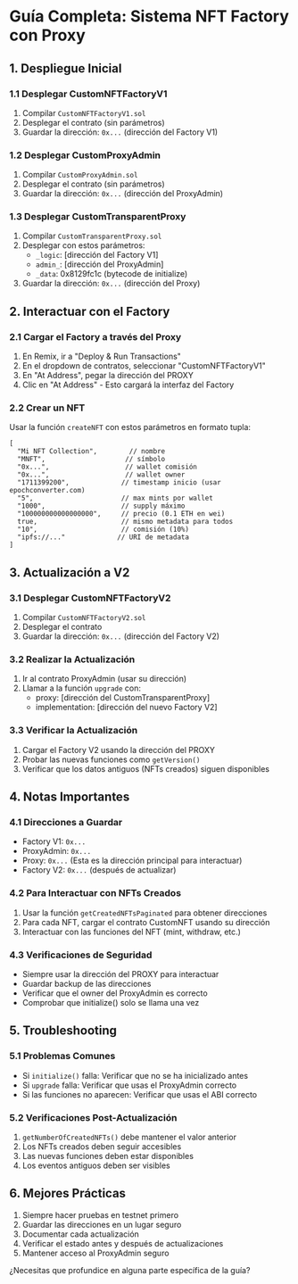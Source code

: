 # Guía Completa: Sistema NFT Factory con Proxy

## 1. Despliegue Inicial

### 1.1 Desplegar CustomNFTFactoryV1
1. Compilar `CustomNFTFactoryV1.sol`
2. Desplegar el contrato (sin parámetros)
3. Guardar la dirección: `0x...` (dirección del Factory V1)

### 1.2 Desplegar CustomProxyAdmin
1. Compilar `CustomProxyAdmin.sol`
2. Desplegar el contrato (sin parámetros)
3. Guardar la dirección: `0x...` (dirección del ProxyAdmin)

### 1.3 Desplegar CustomTransparentProxy
1. Compilar `CustomTransparentProxy.sol`
2. Desplegar con estos parámetros:
   - `_logic`: [dirección del Factory V1]
   - `admin_`: [dirección del ProxyAdmin]
   - `_data`: 0x8129fc1c (bytecode de initialize)
3. Guardar la dirección: `0x...` (dirección del Proxy)

## 2. Interactuar con el Factory

### 2.1 Cargar el Factory a través del Proxy
1. En Remix, ir a "Deploy & Run Transactions"
2. En el dropdown de contratos, seleccionar "CustomNFTFactoryV1"
3. En "At Address", pegar la dirección del PROXY
4. Clic en "At Address" - Esto cargará la interfaz del Factory

### 2.2 Crear un NFT
Usar la función `createNFT` con estos parámetros en formato tupla:
```solidity
[
  "Mi NFT Collection",        // nombre
  "MNFT",                    // símbolo
  "0x...",                   // wallet comisión
  "0x...",                   // wallet owner
  "1711399200",             // timestamp inicio (usar epochconverter.com)
  "5",                      // max mints por wallet
  "1000",                   // supply máximo
  "100000000000000000",     // precio (0.1 ETH en wei)
  true,                     // mismo metadata para todos
  "10",                     // comisión (10%)
  "ipfs://..."             // URI de metadata
]
```

## 3. Actualización a V2

### 3.1 Desplegar CustomNFTFactoryV2
1. Compilar `CustomNFTFactoryV2.sol`
2. Desplegar el contrato
3. Guardar la dirección: `0x...` (dirección del Factory V2)

### 3.2 Realizar la Actualización
1. Ir al contrato ProxyAdmin (usar su dirección)
2. Llamar a la función `upgrade` con:
   - proxy: [dirección del CustomTransparentProxy]
   - implementation: [dirección del nuevo Factory V2]

### 3.3 Verificar la Actualización
1. Cargar el Factory V2 usando la dirección del PROXY
2. Probar las nuevas funciones como `getVersion()`
3. Verificar que los datos antiguos (NFTs creados) siguen disponibles

## 4. Notas Importantes

### 4.1 Direcciones a Guardar
- Factory V1: `0x...`
- ProxyAdmin: `0x...`
- Proxy: `0x...` (Esta es la dirección principal para interactuar)
- Factory V2: `0x...` (después de actualizar)

### 4.2 Para Interactuar con NFTs Creados
1. Usar la función `getCreatedNFTsPaginated` para obtener direcciones
2. Para cada NFT, cargar el contrato CustomNFT usando su dirección
3. Interactuar con las funciones del NFT (mint, withdraw, etc.)

### 4.3 Verificaciones de Seguridad
- Siempre usar la dirección del PROXY para interactuar
- Guardar backup de las direcciones
- Verificar que el owner del ProxyAdmin es correcto
- Comprobar que initialize() solo se llama una vez

## 5. Troubleshooting

### 5.1 Problemas Comunes
- Si `initialize()` falla: Verificar que no se ha inicializado antes
- Si `upgrade` falla: Verificar que usas el ProxyAdmin correcto
- Si las funciones no aparecen: Verificar que usas el ABI correcto

### 5.2 Verificaciones Post-Actualización
1. `getNumberOfCreatedNFTs()` debe mantener el valor anterior
2. Los NFTs creados deben seguir accesibles
3. Las nuevas funciones deben estar disponibles
4. Los eventos antiguos deben ser visibles

## 6. Mejores Prácticas

1. Siempre hacer pruebas en testnet primero
2. Guardar las direcciones en un lugar seguro
3. Documentar cada actualización
4. Verificar el estado antes y después de actualizaciones
5. Mantener acceso al ProxyAdmin seguro

¿Necesitas que profundice en alguna parte específica de la guía?
